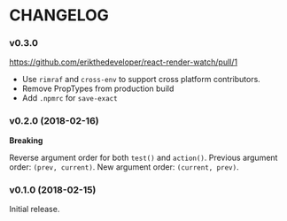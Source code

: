 # CHANGELOG

### v0.3.0

https://github.com/erikthedeveloper/react-render-watch/pull/1

* Use `rimraf` and `cross-env` to support cross platform contributors.
* Remove PropTypes from production build
* Add `.npmrc` for `save-exact`

### v0.2.0 (2018-02-16)

**Breaking**

Reverse argument order for both `test()` and `action()`. Previous argument order: `(prev, current)`. New argument order: `(current, prev)`.

### v0.1.0 (2018-02-15)

Initial release.
